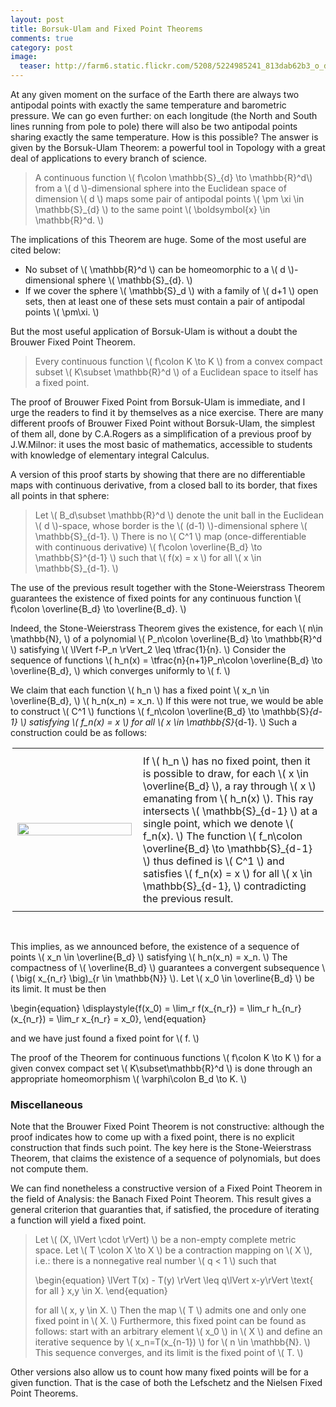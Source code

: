 ```yaml
---
layout: post
title: Borsuk-Ulam and Fixed Point Theorems
comments: true
category: post
image:
  teaser: http://farm6.static.flickr.com/5208/5224985241_813dab62b3_o_d.jpg
---
```


At any given moment on the surface of the Earth there are always two antipodal points with exactly the same temperature and barometric pressure.  We can go even further: on each longitude (the North and South lines running from pole to pole) there will also be two antipodal points sharing exactly the same temperature.  How is this possible?  The answer is given by the Borsuk-Ulam Theorem: a powerful tool in Topology with a great deal of applications to every branch of science.

> A continuous function \\( f\colon \mathbb{S}\_{d} \to \mathbb{R}^d\\) from a \\( d \\)-dimensional sphere into the Euclidean space of dimension \\( d \\) maps some pair of antipodal points \\( \pm \xi \in \mathbb{S}\_{d} \\) to the same point \\( \boldsymbol{x} \in \mathbb{R}^d. \\)

The implications of this Theorem are huge.  Some of the most useful are cited below:

* No subset of <span>\\( \mathbb{R}^d \\)</span> can be homeomorphic to a <span>\\( d \\)</span>-dimensional sphere <span>\\( \mathbb{S}_{d}. \\)</span>
*  If we cover the sphere <span>\\( \mathbb{S}_d \\)</span> with a family of <span>\\( d+1 \\)</span> open sets,  then at least one of these sets must contain a pair of antipodal points <span>\\( \pm\xi. \\)</span>

But the most useful application of Borsuk-Ulam is without a doubt the Brouwer Fixed Point Theorem.

> Every continuous function \\( f\colon K \to K \\) from a convex compact subset \\( K\subset \mathbb{R}^d \\) of a Euclidean space to itself has a fixed point.

The proof of Brouwer Fixed Point from Borsuk-Ulam is immediate, and I urge the readers to find it by themselves as a nice exercise.  There are many different proofs of Brouwer Fixed Point without Borsuk-Ulam, the simplest of them all, done by C.A.Rogers as a simplification of a previous proof by J.W.Milnor: it uses the most basic of mathematics, accessible to students with knowledge of elementary integral Calculus.

A version of this proof starts by showing that there are no differentiable maps with continuous derivative, from a closed ball to its border, that fixes all points in that sphere:

> Let \\( B_d\subset \mathbb{R}^d \\) denote the unit ball in the Euclidean \\( d \\)-space, whose border is the \\( (d-1) \\)-dimensional sphere \\( \mathbb{S}\_{d-1}. \\)   There is no \\( C^1 \\) map (once-differentiable with continuous derivative) \\( f\colon \overline{B\_d} \to \mathbb{S}^{d-1} \\) such that \\( f(x) = x \\) for all \\( x \in \mathbb{S}\_{d-1}. \\)

The use of the previous result together with the Stone-Weierstrass Theorem guarantees the existence of fixed points for any continuous function <span>\\( f\colon \overline{B_d} \to \overline{B_d}. \\)</span>

Indeed, the Stone-Weierstrass Theorem gives the existence, for each <span>\\( n\in \mathbb{N}, \\)</span> of a polynomial <span>\\( P_n\colon \overline{B_d} \to \mathbb{R}^d \\)</span> satisfying <span>\\( \lVert f-P_n \rVert_2 \leq \tfrac{1}{n}. \\)</span>  Consider the sequence of functions <span>\\( h_n(x) = \tfrac{n}{n+1}P_n\colon \overline{B_d} \to \overline{B_d}, \\)</span> which converges uniformly to <span>\\( f. \\)</span>

We claim that each function <span>\\( h_n \\)</span> has a fixed point <span>\\( x_n \in \overline{B_d}, \\)</span> <span>\\( h_n(x_n) = x_n. \\)</span>  If this were not true, we would be able to construct <span>\\( C^1 \\)</span> functions <span>\\( f_n\colon \overline{B_d} \to \mathbb{S}_{d-1} \\)</span> satisfying <span>\\( f_n(x) = x \\)</span> for all <span>\\( x \in \mathbb{S}_{d-1}. \\)</span>  Such a construction could be as follows:

<table style="width:99%;margin-left:auto;margin-right:auto;">
<tbody>
<tr>
<td style="vertical-align:middle;width:40%;border-width:0;"><img src="http://farm6.static.flickr.com/5208/5224985241_813dab62b3_o_d.jpg" alt="" width="100%" /></td>
<td style="width:60%;padding:10px;">If \( h_n \) has no fixed point, then it is possible to draw, for each \( x \in \overline{B_d} \), a ray through \( x \) emanating from \( h_n(x) \).  This ray intersects \( \mathbb{S}_{d-1} \) at a single point, which we denote \( f_n(x). \)  The function \( f_n\colon \overline{B_d} \to \mathbb{S}_{d-1} \) thus defined is \( C^1 \) and satisfies \( f_n(x) = x \) for all \( x \in \mathbb{S}_{d-1}, \) contradicting the previous result.</td>
</tr>
</tbody>
</table>

<br />

This implies, as we announced before, the existence of a sequence of points <span>\\( x_n \in \overline{B_d} \\)</span> satisfying <span>\\( h_n(x_n) = x_n. \\)</span> The compactness of <span>\\( \overline{B_d} \\)</span> guarantees a convergent subsequence <span>\\( \big( x_{n_r} \big)_{r \in \mathbb{N}} \\)</span>.  Let <span>\\( x_0 \in \overline{B_d} \\)</span> be its limit.  It must be then

<div>
	\begin{equation}
	\displaystyle{f(x_0) = \lim_r f(x_{n_r}) = \lim_r h_{n_r}(x_{n_r}) = \lim_r x_{n_r} = x_0}, 
	\end{equation}
</div>

and we have just found a fixed point for <span>\\( f. \\)</span>

The proof of the Theorem for continuous functions <span>\\( f\colon K \to K \\)</span> for a given convex compact set <span>\\( K\subset\mathbb{R}^d \\)</span> is done through an appropriate homeomorphism <span>\\( \varphi\colon B_d \to K. \\)</span>

### Miscellaneous

Note that the Brouwer Fixed Point Theorem is not constructive: although the proof indicates how to come up with a fixed point, there is no explicit construction that finds such point.  The key here is the Stone-Weierstrass Theorem, that claims the existence of a sequence of polynomials, but does not compute them.

We can find nonetheless a constructive version of a Fixed Point Theorem in the field of Analysis: the Banach Fixed Point Theorem.  This result gives a general criterion that guaranties that, if satisfied, the procedure of iterating a function will yield a fixed point.

> Let \\( (X, \lVert \cdot \rVert) \\) be a non-empty complete metric space. Let \\( T \colon X \to X \\) be a contraction mapping on \\( X \\), i.e.: there is a nonnegative real number \\( q < 1 \\) such that
>
> \begin{equation} \lVert T(x) - T(y) \rVert \leq q\lVert x-y\rVert  \text{ for all } x,y \in X. \end{equation}
>
> for all \\( x, y \in X. \\) Then the map \\( T \\) admits one and only one fixed point in \\( X. \\) Furthermore, this fixed point can be found as follows: start with an arbitrary element \\( x_0 \\) in \\( X \\) and define an iterative sequence by \\( x\_n=T(x\_{n-1}) \\) for \\( n \in \mathbb{N}. \\) This sequence converges, and its limit is the fixed point of \\( T. \\)

Other versions also allow us to count how many fixed points will be for a given function.  That is the case of both the Lefschetz and the Nielsen Fixed Point Theorems.
